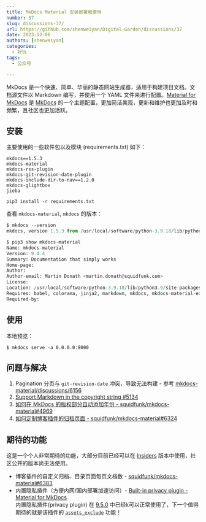 ```yaml
---
title: MkDocs Material 安装部署和使用
number: 37
slug: discussions-37/
url: https://github.com/shenweiyan/Digital-Garden/discussions/37
date: 2023-12-06
authors: [shenweiyan]
categories: 
  - 好玩
tags: 
  - 公众号

---
```


MkDocs 是一个快速、简单、华丽的静态网站生成器，适用于构建项目文档。文档源文件以 Markdown 编写，并使用一个 YAML 文件来进行配置。[Material for MkDocs](https://squidfunk.github.io/mkdocs-material/) 是 [MkDocs](https://www.mkdocs.org/) 的一个主题配置，更加简洁美观，更新和维护也更加及时和频繁，且社区也更加活跃。

<!-- more -->

## 安装

主要使用的一些软件包以及模块 (requirements.txt) 如下：
```
mkdocs==1.5.3
mkdocs-material
mkdocs-rss-plugin
mkdocs-git-revision-date-plugin
mkdocs-include-dir-to-nav==1.2.0
mkdocs-glightbox
jieba
```

```
pip3 install -r requirements.txt
```

查看 `mkdocs-material`, `mkdocs` 的版本：
```python
$ mkdocs --version
mkdocs, version 1.5.3 from /usr/local/software/python-3.9.18/lib/python3.9/site-packages/mkdocs (Python 3.9)

$ pip3 show mkdocs-material
Name: mkdocs-material
Version: 9.4.4
Summary: Documentation that simply works
Home-page: 
Author: 
Author-email: Martin Donath <martin.donath@squidfunk.com>
License: 
Location: /usr/local/software/python-3.9.18/lib/python3.9/site-packages
Requires: babel, colorama, jinja2, markdown, mkdocs, mkdocs-material-extensions, paginate, pygments, pymdown-extensions, regex, requests
Required-by:
```

## 使用

本地预览：
```
$ mkdocs serve -a 0.0.0.0:8000
```

## 问题与解决

1. Pagination 分页与 `git-revision-date` 冲突，导致无法构建 - 参考 [mkdocs-material/discussions/6156](https://github.com/squidfunk/mkdocs-material/discussions/6156)
2. [Support Markdown in the copyright string #5134](https://github.com/squidfunk/mkdocs-material/issues/5134)
3. [如何在 MkDocs 的版权部分自动添加年份 - squidfunk/mkdocs-material#4969](https://github.com/squidfunk/mkdocs-material/discussions/4969)
4. [如何定制博客插件的归档页面 - squidfunk/mkdocs-material#6324](https://github.com/squidfunk/mkdocs-material/discussions/6324)

## 期待的功能

这是一个个人非常期待的功能，大部分目前已经可以在 [Insiders](https://squidfunk.github.io/mkdocs-material/insiders/) 版本中使用，社区公开的版本尚无法使用。

- 博客插件的自定义归档、目录页面每页文档数 - [squidfunk/mkdocs-material#6383](https://github.com/squidfunk/mkdocs-material/issues/6383)
- 内置隐私插件（方便内网/国内部署加速访问）- [Built-in privacy plugin - Material for MkDocs](https://squidfunk.github.io/mkdocs-material/plugins/privacy/)    
    内置隐私插件(privacy plugin) 在 [9.5.0](https://github.com/squidfunk/mkdocs-material/releases/tag/9.5.0) 中已经k可以正常使用了，下一个值得期待的就是该插件的 [`assets_exclude`](https://squidfunk.github.io/mkdocs-material/plugins/privacy/#config.assets_exclude) 功能！

<script src="https://giscus.app/client.js"
	data-repo="shenweiyan/Digital-Garden"
	data-repo-id="R_kgDOKgxWlg"
	data-mapping="number"
	data-term="37"
	data-reactions-enabled="1"
	data-emit-metadata="0"
	data-input-position="bottom"
	data-theme="light"
	data-lang="zh-CN"
	crossorigin="anonymous"
	async>
</script>
